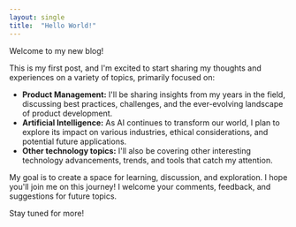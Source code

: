 ```yaml
---
layout: single
title:  "Hello World!"
---
```


Welcome to my new blog!

This is my first post, and I'm excited to start sharing my thoughts and experiences on a variety of topics, primarily focused on:

*   **Product Management:** I'll be sharing insights from my years in the field, discussing best practices, challenges, and the ever-evolving landscape of product development.
*   **Artificial Intelligence:** As AI continues to transform our world, I plan to explore its impact on various industries, ethical considerations, and potential future applications.
*   **Other technology topics:** I'll also be covering other interesting technology advancements, trends, and tools that catch my attention.

My goal is to create a space for learning, discussion, and exploration. I hope you'll join me on this journey! I welcome your comments, feedback, and suggestions for future topics.

Stay tuned for more!